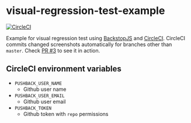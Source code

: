 # visual-regression-test-example

[![CircleCI](https://circleci.com/gh/janivihervas/visual-regression-test-example.svg?style=svg)](https://circleci.com/gh/janivihervas/visual-regression-test-example)

Example for visual regression test using [BackstopJS](https://github.com/garris/BackstopJS) and [CircleCI](https://circleci.com/). CircleCI commits changed screenshots automatically for branches other than `master`. Check [PR #3](https://github.com/janivihervas/visual-regression-test-example/pull/3) to see it in action.

## CircleCI environment variables

- `PUSHBACK_USER_NAME`
  - Github user name
- `PUSHBACK_USER_EMAIL`
  - Github user email
- `PUSHBACK_TOKEN`
  - Github token with `repo` permissions
